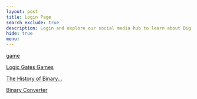 ```yaml
---
layout: post
title: Login Page
search_exclude: true
description: Login and explore our social media hub to learn about Big Idead 2 about binary
hide: true
menu:   
---
```


<a href="{{site.baseurl}}/binaryGame">game</a>

<a href="{{site.baseurl}}/logicgame">Logic Gates Games</a>

<a href="{{site.baseurl}}/binary_history">The History of Binary...</a>

<a href="{{site.baseurl}}/converter/">Binary Converter</a>

